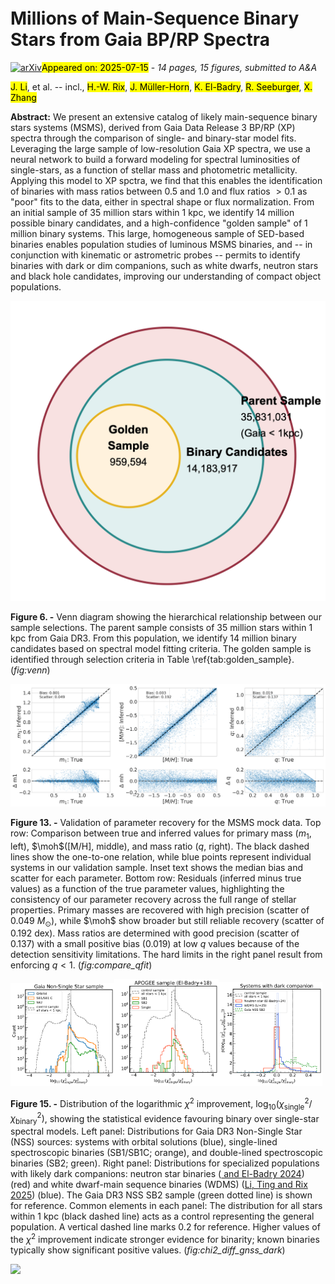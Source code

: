 <div class="macros" style="visibility:hidden;">
$\newcommand{\ensuremath}{}$
$\newcommand{\xspace}{}$
$\newcommand{\object}[1]{\texttt{#1}}$
$\newcommand{\farcs}{{.}''}$
$\newcommand{\farcm}{{.}'}$
$\newcommand{\arcsec}{''}$
$\newcommand{\arcmin}{'}$
$\newcommand{\ion}[2]{#1#2}$
$\newcommand{\textsc}[1]{\textrm{#1}}$
$\newcommand{\hl}[1]{\textrm{#1}}$
$\newcommand{\footnote}[1]{}$
$\newcommand{\photmoh}{[M/H]_{\rm phot}}$
$\newcommand{\moh}{[M/H]_{\rm phot}}$
$\newcommand{\msun}{M_{\odot}}$
$\newcommand{\singlechi}{\chi^2_{\mathrm{single}}}$
$\newcommand{\binarychi}{\chi^2_{\mathrm{binary}}}$
$\newcommand{\chisqimprove}{\log_{10}(\chi^2_{\text{single}} / \chi^2_{\text{binary}})}$
$\newcommand{\Gaia}{\textit{Gaia}}$
$\newcommand{\jd}[1]{\textcolor{blue}{JD:~#1}}$
$\newcommand{\gaia}{\textsl{Gaia}}$</div>



<div id="title">

# Millions of Main-Sequence Binary Stars from Gaia BP/RP Spectra

</div>
<div id="comments">

[![arXiv](https://img.shields.io/badge/arXiv-2507.09622-b31b1b.svg)](https://arxiv.org/abs/2507.09622)<mark>Appeared on: 2025-07-15</mark> -  _14 pages, 15 figures, submitted to A&A_

</div>
<div id="authors">

<mark>J. Li</mark>, et al. -- incl., <mark>H.-W. Rix</mark>, <mark>J. Müller-Horn</mark>, <mark>K. El-Badry</mark>, <mark>R. Seeburger</mark>, <mark>X. Zhang</mark>

</div>
<div id="abstract">

**Abstract:** We present an extensive catalog of likely main-sequence binary stars systems (MSMS), derived from Gaia Data Release 3 BP/RP (XP) spectra through the comparison of single- and binary-star model fits. Leveraging the large sample of low-resolution Gaia XP spectra, we use a neural network to build a forward modeling for spectral luminosities of single-stars, as a function of stellar mass and photometric metallicity. Applying this model to XP spctra, we find that this enables the identification of binaries with mass ratios between 0.5 and 1.0 and flux ratios $>0.1$ as "poor" fits to the data, either in spectral shape or flux normalization. From an initial sample of 35 million stars within 1 kpc, we identify 14 million possible binary candidates, and a high-confidence "golden sample" of 1 million binary systems. This large, homogeneous sample of SED-based binaries enables population studies of luminous MSMS binaries, and -- in conjunction with kinematic or astrometric probes -- permits to identify binaries with dark or dim companions, such as white dwarfs, neutron stars and black hole candidates, improving our understanding of compact object populations.

</div>

<div id="div_fig1">

<img src="tmp_2507.09622/./fig_msms/venn.png" alt="Fig6" width="100%"/>

**Figure 6. -** Venn diagram showing the hierarchical relationship between our sample selections.
The parent sample consists of 35 million stars within 1 kpc from Gaia DR3.
From this population, we identify 14 million binary candidates based on spectral model fitting criteria.
The golden sample is identified through selection criteria in Table \ref{tab:golden_sample}.
 (*fig:venn*)

</div>
<div id="div_fig2">

<img src="tmp_2507.09622/./fig_msms/compare_mmsnr50.png" alt="Fig13" width="100%"/>

**Figure 13. -** Validation of parameter recovery for the MSMS mock data. Top row: Comparison between true and inferred values for primary mass ($m_1$, left), $\moh$([M/H], middle), and mass ratio ($q$, right).
    The black dashed lines show the one-to-one relation, while blue points represent individual systems in our validation sample. Inset text shows the median bias and scatter for each parameter. Bottom row: Residuals (inferred minus true values) as a function of the true parameter values, highlighting the consistency of our parameter recovery across the full range of stellar properties.
    Primary masses are recovered with high precision (scatter of 0.049 $M_\odot$), while $\moh$ show broader but still reliable recovery (scatter of 0.192 dex). Mass ratios are determined with good precision (scatter of 0.137) with a small positive bias (0.019) at low $q$ values because of the detection sensitivity limitations.
    The hard limits in the right panel result from enforcing $q < 1$.
     (*fig:compare_qfit*)

</div>
<div id="div_fig3">

<img src="tmp_2507.09622/./fig_msms/gnss_chi2_diff.png" alt="Fig15.1" width="33%"/><img src="tmp_2507.09622/./fig_msms/apogee_chi2_diff.png" alt="Fig15.2" width="33%"/><img src="tmp_2507.09622/./fig_msms/single_chi2_diff.png" alt="Fig15.3" width="33%"/>

**Figure 15. -** Distribution of the logarithmic $\chi^2$ improvement, $\log_{10}(\chi^2_{\text{single}} / \chi^2_{\text{binary}})$, showing the statistical evidence favouring binary over single-star spectral models.
Left panel: Distributions for Gaia DR3 Non-Single Star (NSS) sources: systems with orbital solutions (blue), single-lined spectroscopic binaries (SB1/SB1C; orange), and double-lined spectroscopic binaries (SB2; green).
Right panel: Distributions for specialized populations with likely dark companions: neutron star binaries  ([ and El-Badry 2024]()) (red) and white dwarf-main sequence binaries (WDMS)  ([Li, Ting and Rix 2025]()) (blue). The Gaia DR3 NSS SB2 sample (green dotted line) is shown for reference.
Common elements in each panel: The distribution for all stars within 1 kpc (black dashed line) acts as a control representing the general population. A vertical dashed line marks 0.2 for reference. Higher values of the $\chi^2$ improvement indicate stronger evidence for binarity; known binaries typically show significant positive values. (*fig:chi2_diff_gnss_dark*)

</div><div id="qrcode"><img src=https://api.qrserver.com/v1/create-qr-code/?size=100x100&data="https://arxiv.org/abs/2507.09622"></div>